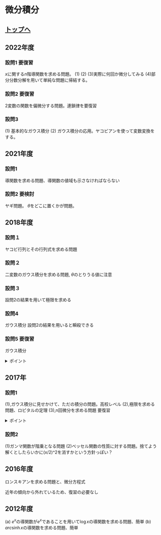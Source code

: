 # 微分積分

## [トップへ](README.md)

## 2022年度
### 設問1 要復習
$`x`$に関する$`n`$階導関数を求める問題。
(1)
(2)
(3)実際に何回か微分してみる
(4)部分分数分解を用いて単純な問題に帰結する。

### 設問2 要復習
2変数の関数を偏微分する問題。連鎖律を要復習

### 設問3
(1) 基本的なガウス積分
(2) ガウス積分の応用。ヤコビアンを使って変数変換をする。
## 2021年度
### 設問1
導関数を求める問題、導関数の値域も示さなければならない
### 設問2 要検討
ヤギ問題。
$`\theta`$をどこに置くかが問題。


## 2018年度
### 設問１
ヤコビ行列とその行列式を求める問題
### 設問２
二変数のガウス積分を求める問題, $`\theta`$のとりうる値に注意

### 設問３
設問2の結果を用いて極限を求める

### 設問4
ガウス積分 設問2の結果を用いると瞬殺できる

### 設問5 要復習
ガウス積分
<details> <summary>ポイント</summary>
  
 $` t^{1/2}=t\prime `$と置いて計算する </details>
## 2017年
### 設問1
(1),ガウス積分に見せかけて、ただの積分の問題。高校レベル
(2),極限を求める問題、ロピタルの定理
(3),n回微分を求める問題 要復習
<details> <summary>ポイント</summary>
  
 マクローリン展開を使う。
 
 マクローリン展開の対象は三角関数や$`e^x`のみとし、展開した値に対して残りの係数や項を追加していきたい。$ </details>
### 設問2
(1)ガンマ関数が階乗となる問題
(2)ベッセル関数の性質に対する問題。捨てよう
解くとしたらいかに(x/2)^2を消すかという方針っぽい？
 
 ## 2016年度
 ロンスキアンを求める問題と、微分方程式

 近年の傾向から外れているため、復習の必要なし

## 2012年度
(a) $`e^x`$の導関数が$`e^x`$であることを用いて$`\log x`$の導関数を求める問題、簡単
(b) $`arc \sinh x`$の導関数を求める問題、簡単
